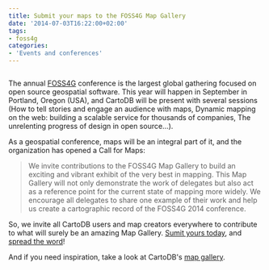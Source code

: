 ```yaml
---
title: Submit your maps to the FOSS4G Map Gallery
date: '2014-07-03T16:22:00+02:00'
tags:
- foss4g
categories:
- 'Events and conferences'
---
```


<img src="http://i.imgur.com/ZT0nRIb.png" alt=""/>

The annual <a href="http://www.foss4g.org/">FOSS4G</a> conference is the largest global gathering focused on open source geospatial software. This year will happen in September in Portland, Oregon (USA), and CartoDB will be present with several sessions (How to tell stories and engage an audience with maps, Dynamic mapping on the web: building a scalable service for thousands of companies, The unrelenting progress of design in open source…).

As a geospatial conference, maps will be an integral part of it, and the organization has opened a Call for Maps:

<blockquote>
  We invite contributions to the FOSS4G Map Gallery to build an exciting and vibrant exhibit of the very best in mapping. This Map Gallery will not only demonstrate the work of delegates but also act as a reference point for the current state of mapping more widely. We encourage all delegates to share one example of their work and help us create a cartographic record of the FOSS4G 2014 conference.
</blockquote>

So, we invite all CartoDB users and map creators everywhere to contribute to what will surely be an amazing Map Gallery. <a href="https://2014.foss4g.org/gallery-submissions/">Sumit yours today</a>, and <a href="https://twitter.com/intent/tweet?status=Submit%20your%20maps%20to%20the%20FOSS4G%20map%20gallery%20http://blog.cartodb.com/post/90658865894/submit-your-maps-to-the-foss4g-map-gallery">spread the word</a>!

And if you need inspiration, take a look at CartoDB's <a href="http://cartodb.com/gallery">map gallery</a>.
